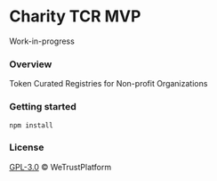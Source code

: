 # Charity TCR MVP
Work-in-progress

### Overview
Token Curated Registries for Non-profit Organizations

### Getting started
```
npm install
```

### License
[GPL-3.0](https://www.gnu.org/licenses/gpl-3.0.txt) &copy; WeTrustPlatform

